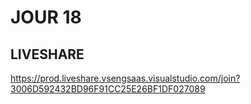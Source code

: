 # JOUR 18

## LIVESHARE

https://prod.liveshare.vsengsaas.visualstudio.com/join?3006D592432BD96F91CC25E26BF1DF027089

